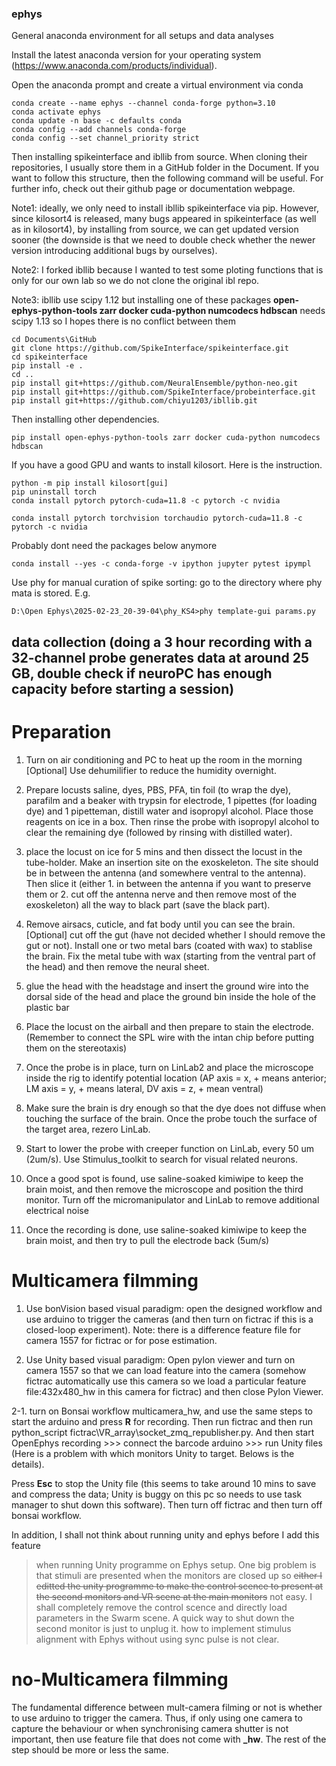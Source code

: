 ### ephys
General anaconda environment for all setups and data analyses

Install the latest anaconda version for your operating system (https://www.anaconda.com/products/individual).

Open the anaconda prompt and create a virtual environment via conda
````
conda create --name ephys --channel conda-forge python=3.10
conda activate ephys
conda update -n base -c defaults conda
conda config --add channels conda-forge
conda config --set channel_priority strict
````
Then installing spikeinterface and ibllib from source. When cloning their repositories, I usually store them in a GitHub folder in the Document.
If you want to follow this structure, then the following command will be useful. For further info, check out their github page or documentation webpage.

Note1: ideally, we only need to install ibllib spikeinterface via pip. However, since kilosort4 is released, many bugs appeared in spikeinterface (as well as in kilosort4), by installing from source, we can get updated version sooner (the downside is that we need to double check whether the newer version introducing additional bugs by ourselves).

Note2: I forked ibllib because I wanted to test some ploting functions that is only for our own lab so we do not clone the original ibl repo.

Note3: ibllib use scipy 1.12 but installing one of these packages **open-ephys-python-tools zarr docker cuda-python numcodecs hdbscan** 
needs scipy 1.13 so I hopes there is no conflict between them 
````
cd Documents\GitHub
git clone https://github.com/SpikeInterface/spikeinterface.git
cd spikeinterface
pip install -e .
cd ..
pip install git+https://github.com/NeuralEnsemble/python-neo.git
pip install git+https://github.com/SpikeInterface/probeinterface.git
pip install git+https://github.com/chiyu1203/ibllib.git
````

Then installing other dependencies.
````
pip install open-ephys-python-tools zarr docker cuda-python numcodecs hdbscan
````
If you have a good GPU and wants to install kilosort. Here is the instruction.
````
python -m pip install kilosort[gui]
pip uninstall torch
conda install pytorch pytorch-cuda=11.8 -c pytorch -c nvidia

conda install pytorch torchvision torchaudio pytorch-cuda=11.8 -c pytorch -c nvidia
````

Probably dont need the packages below anymore
````
conda install --yes -c conda-forge -v ipython jupyter pytest ipympl 
````

Use phy for manual curation of spike sorting: go to the directory where phy mata is stored. E.g.

````
D:\Open Ephys\2025-02-23_20-39-04\phy_KS4>phy template-gui params.py
````

## data collection (doing a 3 hour recording with a 32-channel probe generates data at around 25 GB, double check if neuroPC has enough capacity before starting a session)
# Preparation

1. Turn on air conditioning and PC to heat up the room in the morning [Optional] Use dehumilifier to reduce the humidity overnight.

2. Prepare locusts saline, dyes, PBS, PFA, tin foil (to wrap the dye), parafilm and a beaker with trypsin for electrode, 1 pipettes (for loading dye) and 1 pipetteman, distill water and isopropyl alcohol. Place those reagents on ice in a box. Then rinse the probe with isopropyl alcohol to clear the remaining dye (followed by rinsing with distilled water).

3. place the locust on ice for 5 mins and then dissect the locust in the tube-holder. Make an insertion site on the exoskeleton. The site should be in between the antenna (and somewhere ventral to the antenna). Then slice it (either 1. in between the antenna if you want to preserve them or 2. cut off the antenna nerve and then remove most of the exoskeleton) all the way to black part (save the black part).

4. Remove airsacs, cuticle, and fat body until you can see the brain. [Optional] cut off the gut (have not decided whether I should remove the gut or not). Install one or two metal bars (coated with wax) to stablise the brain. Fix the metal tube with wax (starting from the ventral part of the head) and then remove the neural sheet.

5. glue the head with the headstage and insert the ground wire into the dorsal side of the head and place the ground bin inside the hole of the plastic bar

6. Place the locust on the airball and then prepare to stain the electrode. (Remember to connect the SPL wire with the intan chip before putting them on the stereotaxis)

7. Once the probe is in place, turn on LinLab2 and place the microscope inside the rig to identify potential location (AP axis = x, + means anterior; LM axis = y, + means lateral, DV axis = z, + mean ventral)

8. Make sure the brain is dry enough so that the dye does not diffuse when touching the surface of the brain. Once the probe touch the surface of the target area, rezero LinLab.

9. Start to lower the probe with creeper function on LinLab, every 50 um (2um/s). Use Stimulus_toolkit to search for visual related neurons.

10. Once a good spot is found, use saline-soaked kimiwipe to keep the brain moist, and then remove the microscope and position the third monitor. Turn off the micromanipulator and LinLab to remove additional electrical noise

11. Once the recording is done, use saline-soaked kimiwipe to keep the brain moist, and then try to pull the electrode back (5um/s)

# Multicamera filmming

1. Use bonVision based visual paradigm: open the designed workflow and use arduino to trigger the cameras (and then turn on fictrac if this is a closed-loop experiment). Note: there is a difference feature file for camera 1557 for fictrac or for pose estimation.

2. Use Unity based visual paradigm: Open pylon viewer and turn on camera 1557 so that we can load feature into the camera (somehow fictrac automatically use this camera so we load a particular feature file:432x480_hw in this camera for fictrac) and then close Pylon Viewer.

2-1. turn on Bonsai workflow multicamera_hw, and use the same steps to start the arduino and press **R** for recording. Then run fictrac and then run python_script fictrac\VR_array\socket_zmq_republisher.py. And then start OpenEphys recording >>> connect the barcode arduino >>> run Unity files (Here is a problem with which monitors Unity to target. Belows is the details). 

Press **Esc** to stop the Unity file (this seems to take around 10 mins to save and compress the data; Unity is buggy on this pc so needs to use task manager to shut down this software). Then turn off fictrac and then turn off bonsai workflow.

In addition, I shall not think about running unity and ephys before I add this feature 

>when running Unity programme on Ephys setup. One big problem is that stimuli are presented when the monitors are closed up so ~~either I editted the unity programme to make the control scence to present at the second monitors and VR scene at the main monitors~~ not easy. I shall completely remove the control scence and directly load parameters in the Swarm scene. A quick way to shut down the second monitor is just to unplug it.
>how to implement stimulus alignment with Ephys without using sync pulse is not clear.


# no-Multicamera filmming

The fundamental difference between mult-camera filming or not is whether to use arduino to trigger the camera. Thus, if only using one camera to capture the behaviour or when synchronising camera shutter is not important, then use feature file that does not come with **_hw**. The rest of the step should be more or less the same.

